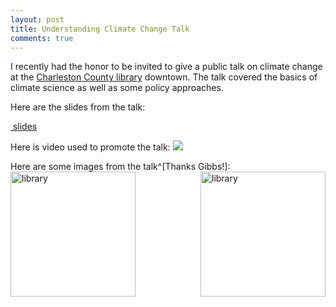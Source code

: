 ```yaml
---
layout: post
title: Understanding Climate Change Talk 
comments: true
---
```


I recently had the honor to be invited to give a public talk on climate change at the [Charleston County library](http://www.ccpl.org/content.asp?id=14611&action=detail&catID=5374&parentID=5374) downtown. The talk covered the basics of climate science as well as some policy approaches.

Here are the slides from the talk: <p><a href="{{ site.url }}/files/gccPres2017.pdf"><i class="fa fa-file-powerpoint-o"></i>&nbsp;slides</a></p>

Here is video used to promote the talk: ![](https://www.youtube.com/watch?v=ICCyHKP4d00)

Here are some images from the talk^[Thanks Gibbs!]: 
<br />
<img align="left" width="200" src="{{ site.url }}/_posts/lib1.jpg" alt="library">
<img align="right" width="200" src="{{ site.url }}/_posts/lib2.jpg" alt="library">
<br />



